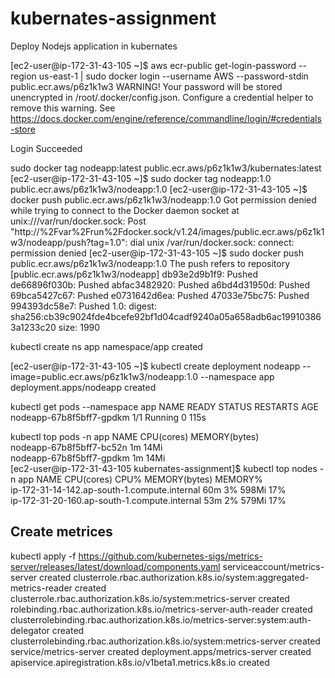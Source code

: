 # kubernates-assignment
Deploy Nodejs application in kubernates





[ec2-user@ip-172-31-43-105 ~]$ aws ecr-public get-login-password --region us-east-1 | sudo docker login --username AWS --password-stdin public.ecr.aws/p6z1k1w3
WARNING! Your password will be stored unencrypted in /root/.docker/config.json.
Configure a credential helper to remove this warning. See
https://docs.docker.com/engine/reference/commandline/login/#credentials-store

Login Succeeded

sudo docker tag nodeapp:latest public.ecr.aws/p6z1k1w3/kubernates:latest
[ec2-user@ip-172-31-43-105 ~]$ sudo docker tag nodeapp:1.0 public.ecr.aws/p6z1k1w3/nodeapp:1.0
[ec2-user@ip-172-31-43-105 ~]$ docker push public.ecr.aws/p6z1k1w3/nodeapp:1.0
Got permission denied while trying to connect to the Docker daemon socket at unix:///var/run/docker.sock: Post "http://%2Fvar%2Frun%2Fdocker.sock/v1.24/images/public.ecr.aws/p6z1k1w3/nodeapp/push?tag=1.0": dial unix /var/run/docker.sock: connect: permission denied
[ec2-user@ip-172-31-43-105 ~]$ sudo docker push public.ecr.aws/p6z1k1w3/nodeapp:1.0
The push refers to repository [public.ecr.aws/p6z1k1w3/nodeapp]
db93e2d9b1f9: Pushed 
de66896f030b: Pushed 
abfac3482920: Pushed 
a6bd4d31950d: Pushed 
69bca5427c67: Pushed 
e0731642d6ea: Pushed 
47033e75bc75: Pushed 
994393dc58e7: Pushed 
1.0: digest: sha256:cb39c9024fde4bcefe92bf1d04cadf9240a05a658adb6ac199103863a1233c20 size: 1990


kubectl create ns app
namespace/app created

[ec2-user@ip-172-31-43-105 ~]$ kubectl create deployment nodeapp --image=public.ecr.aws/p6z1k1w3/nodeapp:1.0 --namespace app
deployment.apps/nodeapp created

 kubectl get pods --namespace app
NAME                       READY   STATUS    RESTARTS   AGE
nodeapp-67b8f5bff7-gpdkm   1/1     Running   0          115s


kubectl top pods -n app
NAME                       CPU(cores)   MEMORY(bytes)   
nodeapp-67b8f5bff7-bc52n   1m           14Mi            
nodeapp-67b8f5bff7-gpdkm   1m           14Mi            
[ec2-user@ip-172-31-43-105 kubernates-assignment]$ kubectl top nodes -n app
NAME                                           CPU(cores)   CPU%   MEMORY(bytes)   MEMORY%   
ip-172-31-14-142.ap-south-1.compute.internal   60m          3%     598Mi           17%       
ip-172-31-20-160.ap-south-1.compute.internal   53m          2%     579Mi           17%    


## Create metrices
 kubectl apply -f https://github.com/kubernetes-sigs/metrics-server/releases/latest/download/components.yaml 
serviceaccount/metrics-server created
clusterrole.rbac.authorization.k8s.io/system:aggregated-metrics-reader created
clusterrole.rbac.authorization.k8s.io/system:metrics-server created
rolebinding.rbac.authorization.k8s.io/metrics-server-auth-reader created
clusterrolebinding.rbac.authorization.k8s.io/metrics-server:system:auth-delegator created
clusterrolebinding.rbac.authorization.k8s.io/system:metrics-server created
service/metrics-server created
deployment.apps/metrics-server created
apiservice.apiregistration.k8s.io/v1beta1.metrics.k8s.io created

